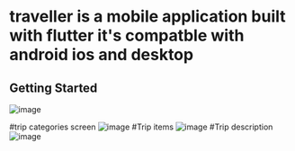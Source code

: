# traveller is a mobile application built with flutter it's compatble with android ios and desktop

## Getting Started
![image](https://user-images.githubusercontent.com/64318421/127151542-e1f8d2c4-3d8e-4a6a-a6c7-b6a0839ff617.png)

#trip categories screen 
![image](https://user-images.githubusercontent.com/64318421/127152136-8ccfc1a0-6231-4a3d-9495-87e19669f7e4.png)
#Trip items 
![image](https://user-images.githubusercontent.com/64318421/127152166-908a2a10-4256-4700-8053-292e36021425.png)
#Trip  description
![image](https://user-images.githubusercontent.com/64318421/127152220-7cdcb4db-dbf7-44a0-8bb4-b07c0881f38f.png)
